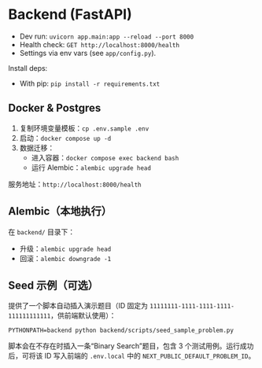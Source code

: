 # Backend (FastAPI)

- Dev run: `uvicorn app.main:app --reload --port 8000`
- Health check: `GET http://localhost:8000/health`
- Settings via env vars (see `app/config.py`).

Install deps:
- With pip: `pip install -r requirements.txt`

## Docker & Postgres

1) 复制环境变量模板：`cp .env.sample .env`
2) 启动：`docker compose up -d`
3) 数据迁移：
   - 进入容器：`docker compose exec backend bash`
   - 运行 Alembic：`alembic upgrade head`

服务地址：`http://localhost:8000/health`

## Alembic（本地执行）

在 `backend/` 目录下：
- 升级：`alembic upgrade head`
- 回滚：`alembic downgrade -1`

## Seed 示例（可选）
提供了一个脚本自动插入演示题目（ID 固定为 `11111111-1111-1111-1111-111111111111`，供前端默认使用）：

```
PYTHONPATH=backend python backend/scripts/seed_sample_problem.py
```

脚本会在不存在时插入一条“Binary Search”题目，包含 3 个测试用例。运行成功后，可将该 ID 写入前端的 `.env.local` 中的 `NEXT_PUBLIC_DEFAULT_PROBLEM_ID`。
